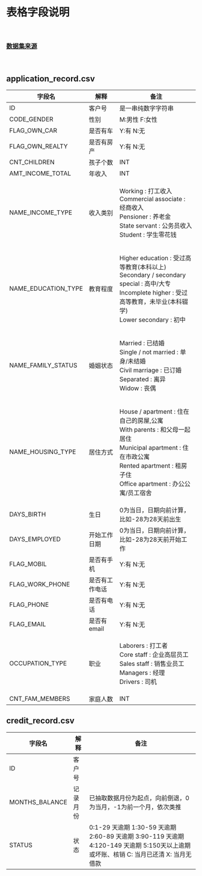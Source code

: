 # **表格字段说明**

<br/>

### **[数据集来源](https://www.kaggle.com/rikdifos/credit-card-approval-prediction)**

<br/>

## **application_record.csv**

| 字段名              | 解释           | 备注                                           |
|---------------------|----------------|------------------------------------------------|
| ID                  | 客户号         |是一串纯数字字符串                                                |
| CODE_GENDER         | 性别           |M:男性 F:女性                                                |
| FLAG_OWN_CAR        | 是否有车       |Y:有 N:无                                                |
| FLAG_OWN_REALTY     | 是否有房产     |Y:有 N:无                                                  |
| CNT_CHILDREN        | 孩子个数       |INT                                                |
| AMT_INCOME_TOTAL    | 年收入         |INT                                                |
| NAME_INCOME_TYPE    | 收入类别       | <p>Working : 打工收入<br/>Commercial associate : 经商收入<br/>Pensioner : 养老金<br/>State servant : 公务员收入<br/>Student : 学生零花钱</p>
| NAME_EDUCATION_TYPE | 教育程度       |<p>Higher education : 受过高等教育(本科以上)<br/>Secondary / secondary special : 高中/大专<br/>Incomplete higher : 受过高等教育，未毕业(本科辍学)<br/>Lower secondary : 初中</p>                                                |
| NAME_FAMILY_STATUS  | 婚姻状态       | <p>Married : 已结婚<br/>Single / not married : 单身/未结婚<br/>Civil marriage : 已订婚<br/>Separated : 离异<br/>Widow : 丧偶</p>                                                |
| NAME_HOUSING_TYPE   | 居住方式       |<p>House / apartment : 住在自己的房屋,公寓<br/>With parents : 和父母一起居住<br/>Municipal apartment : 住在市政公寓<br/>Rented apartment : 租房子住<br/>Office apartment : 办公公寓/员工宿舍</p>                                                |
| DAYS_BIRTH          | 生日           | 0为当日，日期向前计算，比如-28为28天前出生     |
| DAYS_EMPLOYED       | 开始工作日期   | 0为当日，日期向前计算，比如-28为28天前开始工作 |
| FLAG_MOBIL          | 是否有手机     |Y:有 N:无                                                 |
| FLAG_WORK_PHONE     | 是否有工作电话 |Y:有 N:无                                                 |
| FLAG_PHONE          | 是否有电话     |Y:有 N:无                                                 |
| FLAG_EMAIL          | 是否有 email   |Y:有 N:无                                                 |
| OCCUPATION_TYPE     | 职业           |<p>Laborers : 打工者<br/>Core staff : 企业高层员工<br/>Sales staff : 销售业员工<br/>Managers : 经理<br/>Drivers : 司机</p>                                                |
| CNT_FAM_MEMBERS     | 家庭人数       |INT                                                |

## **credit_record.csv**

| 字段名         | 解释     | 备注                                                                                                                                 |
|----------------|----------|--------------------------------------------------------------------------------------------------------------------------------------|
| ID             | 客户号   |                                                                                                                                      |
| MONTHS_BALANCE | 记录月份 | 已抽取数据月份为起点，向前倒退，0为当月，-1为前一个月，依次类推                                                                      |
| STATUS         | 状态     | 0:1-29 天逾期 1:30-59 天逾期 2:60-89 天逾期 3:90-119 天逾期 4:120-149 天逾期 5:150天以上逾期或坏账、核销 C: 当月已还清 X: 当月无借款 |
